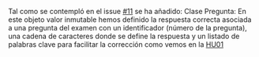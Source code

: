 Tal como se contempló en el issue [#11](https://github.com/danielsp13/SuperCatch/issues/11) se ha añadido:
Clase Pregunta: En este objeto valor inmutable hemos definido la respuesta correcta asociada a una pregunta del examen con un identificador (número de la pregunta), una cadena de caracteres donde se define la respuesta y un listado de palabras clave para facilitar la corrección como vemos en la [HU01](https://github.com/danielsp13/SuperCatch/blob/main/docs/user-stories.md#black_nib-hu01-dolores-quiere-agilizar-la-tarea-de-correcci%C3%B3n-de-ex%C3%A1menes)

